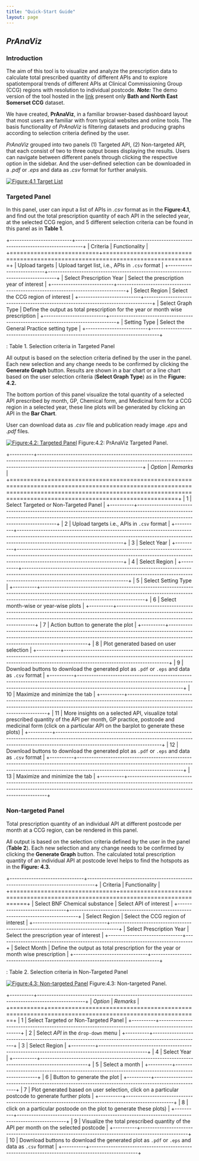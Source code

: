 ```yaml
---
title: "Quick-Start Guide"
layout: page
---
```


## *PrAnaViz*

### Introduction

The aim of this tool is to visualize and analyze the prescription data to calculate total prescribed quantity of different APIs and to explore spatiotemporal trends of different APIs at Clinical Commissioning Group (CCG) regions with resolution to individual postcode. ***Note:*** The demo version of the tool hosted in the [link](http://51.141.234.162/shiny/pranaviz/ "PrAnaViz Demo") present only **Bath and North East Somerset CCG** dataset.

We have created, **PrAnaViz**, in a familiar browser-based dashboard layout that most users are familiar with from typical websites and online tools. The basis functionality of *PrAnaViz* is filtering datasets and producing graphs according to selection criteria defined by the user.

*PrAnaViz* grouped into two panels (1) Targeted API, (2) Non-targeted API, that each consist of two to three output boxes displaying the results. Users can navigate between different panels through clicking the respective option in the sidebar. And the user-defined selection can be downloaded in a *.pdf* or *.eps* and data as *.csv* format for further analysis.

[![Figure:4.1 Target List](/img/target_list.PNG "Figure 4.1 Target List")](Figure:4.1)

### Targeted Panel

In this panel, user can input a list of APIs in *.csv* format as in the **Figure:4.1**, and find out the total prescription quantity of each API in the selected year, at the selected CCG region, and 5 different selection criteria can be found in this panel as in **Table 1**.

+--------------------------+---------------------------------------------------------------------------------+
| Criteria                 | Functionality                                                                   |
+==========================+=================================================================================+
| Upload targets           | Upload target list, i.e., APIs in `.csv` format                                 |
+--------------------------+---------------------------------------------------------------------------------+
| Select Prescription Year | Select the prescription year of interest                                        |
+--------------------------+---------------------------------------------------------------------------------+
| Select Region            | Select the CCG region of interest                                               |
+--------------------------+---------------------------------------------------------------------------------+
| Select Graph Type        | Define the output as total prescription for the year or month wise prescription |
+--------------------------+---------------------------------------------------------------------------------+
| Setting Type             | Select the General Practice setting type                                        |
+--------------------------+---------------------------------------------------------------------------------+

: Table 1. Selection criteria in Targeted Panel

All output is based on the selection criteria defined by the user in the panel. Each new selection and any change needs to be confirmed by clicking the **Generate Graph** button. Results are shown in a bar chart or a line chart based on the user selection criteria (**Select Graph Type**) as in the **Figure: 4.2.**

The bottom portion of this panel visualize the total quantity of a selected API prescribed by month, GP, Chemical form, and Medicinal form for a CCG region in a selected year, these line plots will be generated by clicking an API in the **Bar Chart**.

User can download data as *.csv* file and publication ready image *.eps* and *.pdf* files.

[![Figure:4.2: Targeted Panel](/img/targeted_01.png "Figure:4.2. Targeted Panel")](Figure:4.2) Figure:4.2: PrAnaViz Targeted Panel.

+----------+--------------------------------------------------------------------------------------------------------------------------------------------------------------------------------------------------------+
| *Option* | *Remarks*                                                                                                                                                                                              |
+==========+========================================================================================================================================================================================================+
| 1        | Select Targeted or Non-Targeted Panel                                                                                                                                                                  |
+----------+--------------------------------------------------------------------------------------------------------------------------------------------------------------------------------------------------------+
| 2        | Upload targets i.e., APIs in `.csv` format                                                                                                                                                             |
+----------+--------------------------------------------------------------------------------------------------------------------------------------------------------------------------------------------------------+
| 3        | Select Year                                                                                                                                                                                            |
+----------+--------------------------------------------------------------------------------------------------------------------------------------------------------------------------------------------------------+
| 4        | Select Region                                                                                                                                                                                          |
+----------+--------------------------------------------------------------------------------------------------------------------------------------------------------------------------------------------------------+
| 5        | Select Setting Type                                                                                                                                                                                    |
+----------+--------------------------------------------------------------------------------------------------------------------------------------------------------------------------------------------------------+
| 6        | Select month-wise or year-wise plots                                                                                                                                                                   |
+----------+--------------------------------------------------------------------------------------------------------------------------------------------------------------------------------------------------------+
| 7        | Action button to generate the plot                                                                                                                                                                     |
+----------+--------------------------------------------------------------------------------------------------------------------------------------------------------------------------------------------------------+
| 8        | Plot generated based on user selection                                                                                                                                                                 |
+----------+--------------------------------------------------------------------------------------------------------------------------------------------------------------------------------------------------------+
| 9        | Download buttons to download the generated plot as `.pdf` or `.eps` and data as `.csv` format                                                                                                          |
+----------+--------------------------------------------------------------------------------------------------------------------------------------------------------------------------------------------------------+
| 10       | Maximize and minimize the tab                                                                                                                                                                          |
+----------+--------------------------------------------------------------------------------------------------------------------------------------------------------------------------------------------------------+
| 11       | More insights on a selected API, visualize total prescribed quantity of the API per month, GP practice, postcode and medicinal form (click on a particular API on the barplot to generate these plots) |
+----------+--------------------------------------------------------------------------------------------------------------------------------------------------------------------------------------------------------+
| 12       | Download buttons to download the generated plot as `.pdf` or `.eps` and data as `.csv` format                                                                                                          |
+----------+--------------------------------------------------------------------------------------------------------------------------------------------------------------------------------------------------------+
| 13       | Maximize and minimize the tab                                                                                                                                                                          |
+----------+--------------------------------------------------------------------------------------------------------------------------------------------------------------------------------------------------------+

### Non-targeted Panel

Total prescription quantity of an individual API at different postcode per month at a CCG region, can be rendered in this panel.

All output is based on the selection criteria defined by the user in the panel (**Table 2**). Each new selection and any change needs to be confirmed by clicking the **Generate Graph** button. The calculated total prescription quantity of an individual API at postcode level helps to find the hotspots as in the **Figure: 4.3.**

+-------------------------------+---------------------------------------------------------------------------------+
| Criteria                      | Functionality                                                                   |
+===============================+=================================================================================+
| Select BNF Chemical substance | Select API of interest                                                          |
+-------------------------------+---------------------------------------------------------------------------------+
| Select Region                 | Select the CCG region of interest                                               |
+-------------------------------+---------------------------------------------------------------------------------+
| Select Prescription Year      | Select the prescription year of interest                                        |
+-------------------------------+---------------------------------------------------------------------------------+
| Select Month                  | Define the output as total prescription for the year or month wise prescription |
+-------------------------------+---------------------------------------------------------------------------------+

: Table 2. Selection criteria in Non-Targeted Panel

[![Figure:4.3: Non-targeted Panel](/img/non_targeted_01.png "Figure:4.3: Non-targeted Panel")](Figure:4.3) Figure:4.3: Non-targeted Panel.

+----------+--------------------------------------------------------------------------------------------------+
| *Option* | *Remarks*                                                                                        |
+==========+==================================================================================================+
| 1        | Select Targeted or Non-Targeted Panel                                                            |
+----------+--------------------------------------------------------------------------------------------------+
| 2        | Select *API* in the `drop-down` menu                                                             |
+----------+--------------------------------------------------------------------------------------------------+
| 3        | Select Region                                                                                    |
+----------+--------------------------------------------------------------------------------------------------+
| 4        | Select Year                                                                                      |
+----------+--------------------------------------------------------------------------------------------------+
| 5        | Select a month                                                                                   |
+----------+--------------------------------------------------------------------------------------------------+
| 6        | Button to generate the plot                                                                      |
+----------+--------------------------------------------------------------------------------------------------+
| 7        | Plot generated based on user selection, click on a particular postcode to generate further plots |
+----------+--------------------------------------------------------------------------------------------------+
| 8        | click on a particular postoode on the plot to generate these plots)                              |
+----------+--------------------------------------------------------------------------------------------------+
| 9        | Visualize the total prescribed quantity of the API per month on the selected postcode            |
+----------+--------------------------------------------------------------------------------------------------+
| 10       | Download buttons to download the generated plot as `.pdf` or `.eps` and data as `.csv` format    |
+----------+--------------------------------------------------------------------------------------------------+
